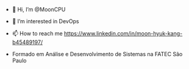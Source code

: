 - 👋 Hi, I’m @MoonCPU
- 👀 I’m interested in DevOps
- 📫 How to reach me https://www.linkedin.com/in/moon-hyuk-kang-b45489197/

- Formado em Análise e Desenvolvimento de Sistemas na FATEC São Paulo

